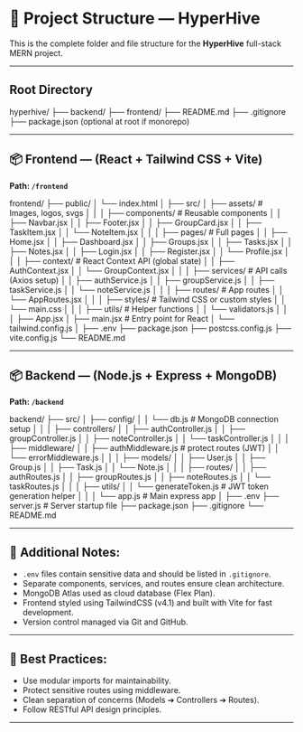 # 📁 Project Structure — HyperHive

This is the complete folder and file structure for the **HyperHive** full-stack MERN project.

---

## Root Directory

hyperhive/
├── backend/
├── frontend/
├── README.md
├── .gitignore
├── package.json (optional at root if monorepo)

---

## 📦 Frontend — (React + Tailwind CSS + Vite)

**Path: `/frontend`**

frontend/
├── public/
│   └── index.html
│
├── src/
│   ├── assets/                # Images, logos, svgs
│   │
│   ├── components/            # Reusable components
│   │   ├── Navbar.jsx
│   │   ├── Footer.jsx
│   │   ├── GroupCard.jsx
│   │   ├── TaskItem.jsx
│   │   └── NoteItem.jsx
│   │
│   ├── pages/                 # Full pages
│   │   ├── Home.jsx
│   │   ├── Dashboard.jsx
│   │   ├── Groups.jsx
│   │   ├── Tasks.jsx
│   │   ├── Notes.jsx
│   │   ├── Login.jsx
│   │   ├── Register.jsx
│   │   └── Profile.jsx
│   │
│   ├── context/               # React Context API (global state)
│   │   ├── AuthContext.jsx
│   │   └── GroupContext.jsx
│   │
│   ├── services/              # API calls (Axios setup)
│   │   ├── authService.js
│   │   ├── groupService.js
│   │   ├── taskService.js
│   │   └── noteService.js
│   │
│   ├── routes/                # App routes
│   │   └── AppRoutes.jsx
│   │
│   ├── styles/                # Tailwind CSS or custom styles
│   │   └── main.css
│   │
│   ├── utils/                 # Helper functions
│   │   └── validators.js
│   │
│   ├── App.jsx
│   ├── main.jsx               # Entry point for React
│   └── tailwind.config.js
│
├── .env
├── package.json
├── postcss.config.js
├── vite.config.js
└── README.md


---

## 📦 Backend — (Node.js + Express + MongoDB)

**Path: `/backend`**


backend/
├── src/
│   ├── config/
│   │   └── db.js             # MongoDB connection setup
│   │
│   ├── controllers/
│   │   ├── authController.js
│   │   ├── groupController.js
│   │   ├── noteController.js
│   │   └── taskController.js
│   │
│   ├── middleware/
│   │   ├── authMiddleware.js # protect routes (JWT)
│   │   └── errorMiddleware.js
│   │
│   ├── models/
│   │   ├── User.js
│   │   ├── Group.js
│   │   ├── Task.js
│   │   └── Note.js
│   │
│   ├── routes/
│   │   ├── authRoutes.js
│   │   ├── groupRoutes.js
│   │   ├── noteRoutes.js
│   │   └── taskRoutes.js
│   │
│   ├── utils/
│   │   └── generateToken.js  # JWT token generation helper
│   │
│   └── app.js                # Main express app
│
├── .env
├── server.js                 # Server startup file
├── package.json
├── .gitignore
└── README.md


---

## 🧠 Additional Notes:

- `.env` files contain sensitive data and should be listed in `.gitignore`.
- Separate components, services, and routes ensure clean architecture.
- MongoDB Atlas used as cloud database (Flex Plan).
- Frontend styled using TailwindCSS (v4.1) and built with Vite for fast development.
- Version control managed via Git and GitHub.

---

## 📢 Best Practices:
- Use modular imports for maintainability.
- Protect sensitive routes using middleware.
- Clean separation of concerns (Models ➔ Controllers ➔ Routes).
- Follow RESTful API design principles.

---
